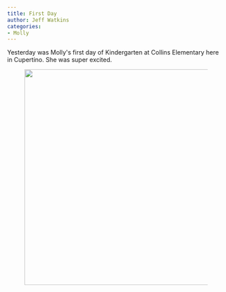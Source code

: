 ```yaml
---
title: First Day
author: Jeff Watkins
categories:
- Molly
---
```


Yesterday was Molly's first day of Kindergarten at Collins Elementary here in Cupertino. She was super excited.

<figure><a href="http://www.flickr.com/photos/jeffwatkins/6057732223/" title="IMG_1017 by jeffwatkins, on Flickr"><img src="http://farm7.static.flickr.com/6197/6057732223_f50631df80.jpg" width="500" height="500" class="photo"></a></figure>



